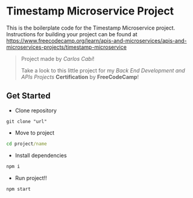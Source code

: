 # Timestamp Microservice Project 

This is the boilerplate code for the Timestamp Microservice project. Instructions for building your project can be found at https://www.freecodecamp.org/learn/apis-and-microservices/apis-and-microservices-projects/timestamp-microservice

> Project made by _Carlos Cabi_!
>
> Take a look to this little project for my _Back End Development and APIs Projects_ **Certification** by **FreeCodeCamp**! 


## Get Started
- Clone repository
```
git clone "url"
```

- Move to project 
```cmd
cd project/name
```

- Install dependencies
```cmd
npm i
```

- Run project!!
```
npm start
```